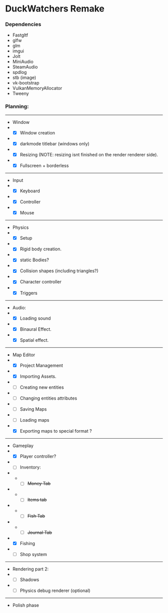 # DuckWatchers Remake


### Dependencies
- Fastgltf
- glfw
- glm
- imgui
- Jolt
- MiniAudio
- SteamAudio
- spdlog
- stb (image)
- vk-bootstrap
- VulkanMemoryAllocator
- Tweeny


### Planning:

----

- Window
- - [x] Window creation
- - [x] darkmode titlebar (windows only)
- - [x] Resizing (NOTE: resizing isnt finished on the render renderer side).
- - [x] Fullscreen + borderless
----
- Input
- - [x] Keyboard
- - [x] Controller
- - [x] Mouse
----
- Physics
- - [x] Setup
- - [x] Rigid body creation.
- - [x] static Bodies?
- - [x] Collision shapes (including triangles?)
- - [x] Character controller
- - [x] Triggers
----

- Audio:
- - [x] Loading sound
- - [x] Binaural Effect.
- - [x] Spatial effect.

----
- Map Editor
- - [x] Project Management
- - [x] Importing Assets.
- - [ ] Creating new entities
- - [ ] Changing entities attributes
- - [ ] Saving Maps
- - [ ] Loading maps
- - [x] Exporting maps to special format ?
---
- Gameplay
- - [x] Player controller?
- - [ ] Inventory:
- - - [ ] ~~Money Tab~~
- - - [ ] ~~Items tab~~
- - - [ ] ~~Fish Tab~~
- - - [ ] ~~Journal Tab~~
- - [x] Fishing
- - [ ] Shop system
---
- Rendering part 2:
- - [ ] Shadows
- - [ ] Physics debug renderer (optional)
---
- Polish phase